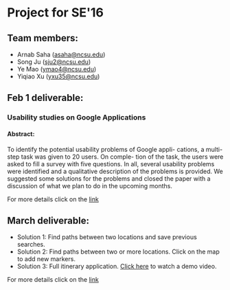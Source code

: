 # Project for SE'16

## Team members:

* Arnab Saha (asaha@ncsu.edu)
* Song Ju (sju2@ncsu.edu)
* Ye Mao (ymao4@ncsu.edu)
* Yiqiao Xu (yxu35@ncsu.edu)


## Feb 1 deliverable:


### Usability studies on Google Applications

#### Abstract:
To identify the potential usability problems of Google appli-
cations, a multi-step task was given to 20 users. On comple-
tion of the task, the users were asked to fill a survey with five
questions. In all, several usability problems were identified
and a qualitative description of the problems is provided.
We suggested some solutions for the problems and closed
the paper with a discussion of what we plan to do in the
upcoming months.

For more details click on the [link](https://github.com/arnabsaha1011/mypackse/blob/master/New%20Folder/Survey/Feb%201%20report.pdf)

## March deliverable:
* Solution 1: Find paths between two locations and save previous searches.
* Solution 2: Find paths between two or more locations. Click on the map to add new markers.
* Solution 3: Full itinerary application. [Click here](https://youtu.be/Xr5GIIHF4_o) to watch a demo video.


For more details click on the [link](https://docs.google.com/presentation/d/1iMTTqjkAjfIR9KV12kleRVFUgW58u_fqsxpd1sPCLtM/edit#slide=id.p3)
